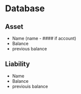 # Database

## Asset

- Name (name - #### if account)
- Balance
- previous balance

## Liability

- Name
- Balance
- previouis balance
